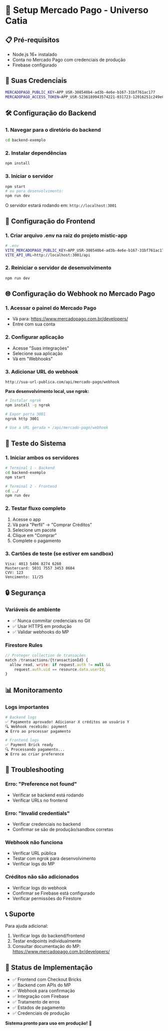 # 🚀 Setup Mercado Pago - Universo Catia

## 📋 Pré-requisitos

- Node.js 16+ instalado
- Conta no Mercado Pago com credenciais de produção
- Firebase configurado

## 🔑 Suas Credenciais

```bash
MERCADOPAGO_PUBLIC_KEY=APP_USR-308540b4-ad3b-4e6e-b167-31bf761ac177
MERCADOPAGO_ACCESS_TOKEN=APP_USR-5236189943574221-031723-12016251c249e02b0836c2c14a624eec-47637780
```

## 🛠️ Configuração do Backend

### 1. Navegar para o diretório do backend
```bash
cd backend-exemplo
```

### 2. Instalar dependências
```bash
npm install
```

### 3. Iniciar o servidor
```bash
npm start
# ou para desenvolvimento:
npm run dev
```

O servidor estará rodando em: `http://localhost:3001`

## 🔧 Configuração do Frontend

### 1. Criar arquivo .env na raiz do projeto mistic-app
```bash
# .env
VITE_MERCADOPAGO_PUBLIC_KEY=APP_USR-308540b4-ad3b-4e6e-b167-31bf761ac177
VITE_API_URL=http://localhost:3001/api
```

### 2. Reiniciar o servidor de desenvolvimento
```bash
npm run dev
```

## 🌐 Configuração do Webhook no Mercado Pago

### 1. Acessar o painel do Mercado Pago
- Vá para: https://www.mercadopago.com.br/developers/
- Entre com sua conta

### 2. Configurar aplicação
- Acesse "Suas integrações"
- Selecione sua aplicação
- Vá em "Webhooks"

### 3. Adicionar URL do webhook
```
http://sua-url-publica.com/api/mercado-pago/webhook
```

**Para desenvolvimento local, use ngrok:**
```bash
# Instalar ngrok
npm install -g ngrok

# Expor porta 3001
ngrok http 3001

# Use a URL gerada + /api/mercado-pago/webhook
```

## 🧪 Teste do Sistema

### 1. Iniciar ambos os servidores
```bash
# Terminal 1 - Backend
cd backend-exemplo
npm start

# Terminal 2 - Frontend  
cd ../
npm run dev
```

### 2. Testar fluxo completo
1. Acesse o app
2. Vá para "Perfil" → "Comprar Créditos"
3. Selecione um pacote
4. Clique em "Comprar"
5. Complete o pagamento

### 3. Cartões de teste (se estiver em sandbox)
```
Visa: 4013 5406 8274 6260
Mastercard: 5031 7557 3453 0604
CVV: 123
Vencimento: 11/25
```

## 🔒 Segurança

### Variáveis de ambiente
- ✅ Nunca commitar credenciais no Git
- ✅ Usar HTTPS em produção
- ✅ Validar webhooks do MP

### Firestore Rules
```javascript
// Proteger collection de transações
match /transactions/{transactionId} {
  allow read, write: if request.auth != null && 
    request.auth.uid == resource.data.userId;
}
```

## 📊 Monitoramento

### Logs importantes
```bash
# Backend logs
✅ Pagamento aprovado! Adicionar X créditos ao usuário Y
🔍 Webhook recebido: payment
❌ Erro ao processar pagamento

# Frontend logs  
✅ Payment Brick ready
🔍 Processando pagamento...
❌ Erro ao criar preference
```

## 🚨 Troubleshooting

### Erro: "Preference not found"
- Verificar se backend está rodando
- Verificar URLs no frontend

### Erro: "Invalid credentials"
- Verificar credenciais no backend
- Confirmar se são de produção/sandbox corretas

### Webhook não funciona
- Verificar URL pública
- Testar com ngrok para desenvolvimento
- Verificar logs do MP

### Créditos não são adicionados
- Verificar logs do webhook
- Confirmar se Firebase está configurado
- Verificar permissões do Firestore

## 📞 Suporte

Para ajuda adicional:
1. Verificar logs do backend/frontend
2. Testar endpoints individualmente
3. Consultar documentação do MP: https://www.mercadopago.com.br/developers/

## 🎯 Status de Implementação

- ✅ Frontend com Checkout Bricks
- ✅ Backend com APIs do MP  
- ✅ Webhook para confirmação
- ✅ Integração com Firebase
- ✅ Tratamento de erros
- ✅ Estados de pagamento
- ✅ Credenciais de produção

**Sistema pronto para uso em produção!** 🚀 